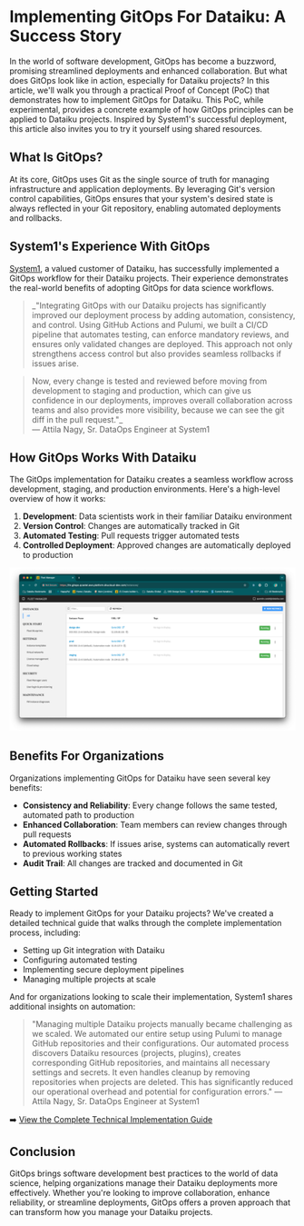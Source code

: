 # Implementing GitOps For Dataiku: A Success Story

In the world of software development, GitOps has become a buzzword, promising streamlined deployments and enhanced collaboration.
But what does GitOps look like in action, especially for Dataiku projects?
In this article, we'll walk you through a practical Proof of Concept (PoC) that demonstrates how to implement GitOps for Dataiku.
This PoC, while experimental, provides a concrete example of how GitOps principles can be applied to Dataiku projects.
Inspired by System1's successful deployment, this article also invites you to try it yourself using shared resources.

## What Is GitOps?

At its core, GitOps uses Git as the single source of truth for managing infrastructure and application deployments. By leveraging Git's version control capabilities, GitOps ensures that your system's desired state is always reflected in your Git repository, enabling automated deployments and rollbacks.

## System1's Experience With GitOps

[System1](https://www.dataiku.com/stories/detail/system1/), a valued customer of Dataiku, has successfully implemented a GitOps workflow for their Dataiku projects. Their experience demonstrates the real-world benefits of adopting GitOps for data science workflows.

> _"Integrating GitOps with our Dataiku projects has significantly improved our deployment process by adding automation, consistency, and control. Using GitHub Actions and Pulumi, we built a CI/CD pipeline that automates testing, can enforce mandatory reviews, and ensures only validated changes are deployed. This approach not only strengthens access control but also provides seamless rollbacks if issues arise.

> Now, every change is tested and reviewed before moving from development to staging and production, which can give us confidence in our deployments, improves overall collaboration across teams and also provides more visibility, because we can see the git diff in the pull request."_  
> — Attila Nagy, Sr. DataOps Engineer at System1

## How GitOps Works With Dataiku

The GitOps implementation for Dataiku creates a seamless workflow across development, staging, and production environments. Here's a high-level overview of how it works:

1. **Development**: Data scientists work in their familiar Dataiku environment
2. **Version Control**: Changes are automatically tracked in Git
3. **Automated Testing**: Pull requests trigger automated tests
4. **Controlled Deployment**: Approved changes are automatically deployed to production

![Environments Presentation](assets/fm-environments-presentations.png)

## Benefits For Organizations

Organizations implementing GitOps for Dataiku have seen several key benefits:

- **Consistency and Reliability**: Every change follows the same tested, automated path to production
- **Enhanced Collaboration**: Team members can review changes through pull requests
- **Automated Rollbacks**: If issues arise, systems can automatically revert to previous working states
- **Audit Trail**: All changes are tracked and documented in Git

## Getting Started

Ready to implement GitOps for your Dataiku projects? We've created a detailed technical guide that walks through the complete implementation process, including:

- Setting up Git integration with Dataiku
- Configuring automated testing
- Implementing secure deployment pipelines
- Managing multiple projects at scale

And for organizations looking to scale their implementation, System1 shares additional insights on automation:

> "Managing multiple Dataiku projects manually became challenging as we scaled. We automated our entire setup using Pulumi to manage GitHub repositories and their configurations. Our automated process discovers Dataiku resources (projects, plugins), creates corresponding GitHub repositories, and maintains all necessary settings and secrets. It even handles cleanup by removing repositories when projects are deleted. This has significantly reduced our operational overhead and potential for configuration errors."
> — Attila Nagy, Sr. DataOps Engineer at System1

➡️ [View the Complete Technical Implementation Guide](link-to-developer-guide)

## Conclusion

GitOps brings software development best practices to the world of data science, helping organizations manage their Dataiku deployments more effectively. Whether you're looking to improve collaboration, enhance reliability, or streamline deployments, GitOps offers a proven approach that can transform how you manage your Dataiku projects.
